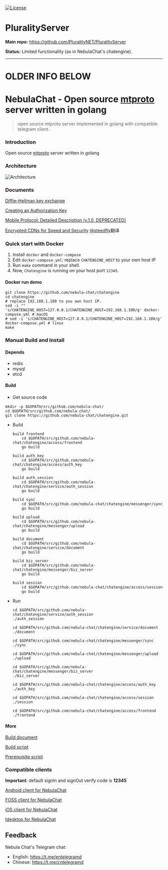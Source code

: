 [![License](https://img.shields.io/github/license/nebula-chat-fork/chatengine.svg)](https://github.com/nebula-chat-fork/chatengine/blob/master/LICENSE)

# PluralityServer

**Main repo:** https://github.com/PluralityNET/PluralityServer

**Status:** Limited functionality (as in NebulaChat's chatengine).

----------------------------

# OLDER INFO BELOW

# NebulaChat - Open source [mtproto](https://core.telegram.org/mtproto) server written in golang
> open source mtproto server implemented in golang with compatible telegram client.

### Introduction
Open source [mtproto](https://core.telegram.org/mtproto) server written in golang

### Architecture
![Architecture](doc/image/architecture-001.jpeg)

### Documents
[Diffie–Hellman key exchange](doc/dh-key-exchange.md)

[Creating an Authorization Key](doc/Creating_an_Authorization_Key.md)

[Mobile Protocol: Detailed Description (v.1.0, DEPRECATED)](doc/Mobile_Protocol-Detailed_Description_v.1.0_DEPRECATED.md)

[Encrypted CDNs for Speed and Security](doc/cdn.md) [@steedfly](https://github.com/steedfly)翻译

### Quick start with Docker

1. Install `docker` and `docker-compose`
2. Edit `docker-compose.yml`: replace `CHATENGINE_HOST` to your own host IP
3. Run `make` command in your shell.
4. Now, `Chatengine` is running on your host port `12345`.

#### Docker run demo

```shell
git clone https://github.com/nebula-chat/chatengine
cd chatengine
# replace 192.168.1.100 to you own host IP.
sed -i "" 's/CHATENGINE_HOST=127.0.0.1/CHATENGINE_HOST=192.168.1.100/g' docker-compose.yml # macOS
# sed -i 's/CHATENGINE_HOST=127.0.0.1/CHATENGINE_HOST=192.168.1.100/g' docker-compose.yml # linux
make
```

### Manual Build and Install
#### Depends

- redis
- mysql
- etcd

#### Build

- Get source code　
```
mkdir -p $GOPATH/src/github.com/nebula-chat/
cd $GOPATH/src/github.com/nebula-chat/
git clone https://github.com/nebula-chat/chatengine.git

```

- Build
    ```
    build frontend
        cd $GOPATH/src/github.com/nebula-chat/chatengine/access/frontend
        go build
    
    build auth_key
        cd $GOPATH/src/github.com/nebula-chat/chatengine/access/auth_key
        go build

    build auth_session
        cd $GOPATH/src/github.com/nebula-chat/chatengine/service/auth_session
        go build
        
    build sync
        cd $GOPATH/src/github.com/nebula-chat/chatengine/messenger/sync
        go build
    
    build upload
        cd $GOPATH/src/github.com/nebula-chat/chatengine/messenger/upload
        go build
    
    build document
        cd $GOPATH/src/github.com/nebula-chat/chatengine/service/document
        go build

    build biz_server
        cd $GOPATH/src/github.com/nebula-chat/chatengine/messenger/biz_server
        go build
        
    build session
        cd $GOPATH/src/github.com/nebula-chat/chatengine/access/session
        go build
    ```

- Run
    ```
    cd $GOPATH/src/github.com/nebula-chat/chatengine/service/auth_session
    ./auth_session
    
    cd $GOPATH/src/github.com/nebula-chat/chatengine/service/document
    ./document

    cd $GOPATH/src/github.com/nebula-chat/chatengine/messenger/sync
    ./sync
    
    cd $GOPATH/src/github.com/nebula-chat/chatengine/messenger/upload
    ./upload

    cd $GOPATH/src/github.com/nebula-chat/chatengine/messenger/biz_server
    ./biz_server

    cd $GOPATH/src/github.com/nebula-chat/chatengine/access/auth_key
    ./auth_key

    cd $GOPATH/src/github.com/nebula-chat/chatengine/access/session
    ./session
    
    cd $GOPATH/src/github.com/nebula-chat/chatengine/access/frontend
    ./frontend
    ```

#### More

[Build document](doc/build.md)

[Build script](scripts/build.sh)

[Prerequisite script](scripts/prerequisite.sh)


### Compatible clients

**Important**: default signIn and signOut verify code is **12345**

[Android client for NebulaChat](https://github.com/nebula-chat/clients/tree/master/Telegram-Android)

[FOSS client for NebulaChat](https://github.com/nebula-chat/clients/tree/master/Telegram-FOSS)

[iOS client for NebulaChat](https://github.com/nebula-chat/clients/tree/master/Telegram-iOS)

[tdesktop for NebulaChat](https://github.com/nebula-chat/clients/tree/master/tdesktop)


## Feedback

Nebula Chat's Telegram chat:

 * English: https://t.me/entelegramd
 * Chinese: https://t.me/cntelegramd
